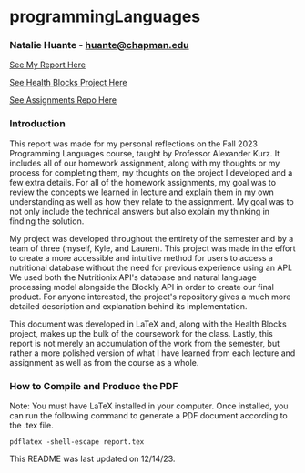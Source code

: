 # programmingLanguages

### Natalie Huante - huante@chapman.edu

[See My Report Here](Report/report.pdf)

[See Health Blocks Project Here](https://github.com/KyleWynne/Health_Blocks)

[See Assignments Repo Here](https://github.com/KyleWynne/CPSC354_Assignments)

### Introduction 
This report was made for my personal reflections on the Fall 2023 Programming Languages course, taught by Professor Alexander Kurz. It includes all of our homework assignment, along with my thoughts or my process for completing them, my thoughts on the project I developed and a few extra details. For all of the homework assignments, my goal was to review the concepts we learned in lecture and explain them in my own understanding as well as how they relate to the assignment. My goal was to not only include the technical answers but also explain my thinking in finding the solution. 


My project was developed throughout the entirety of the semester and by a team of three (myself, Kyle, and Lauren). This project was made in the effort to create a more accessible and intuitive method for users to access a nutritional database without the need for previous experience using an API. We used both the Nutritionix API's database and natural language processing model alongside the Blockly API in order to create our final product. For anyone interested, the project's repository gives a much more detailed description and explanation behind its implementation. 


This document was developed in LaTeX and, along with the Health Blocks project,  makes up the bulk of the coursework for the class. Lastly, this report is not merely an accumulation of the work from the semester, but rather a more polished version of what I have learned from each lecture and assignment as well as from the course as a whole. 


### How to Compile and Produce the PDF
Note: You must have LaTeX installed in your computer. Once installed, you can run the following command to generate a PDF document according to the .tex file.

```
pdflatex -shell-escape report.tex
```

This README was last updated on 12/14/23.
